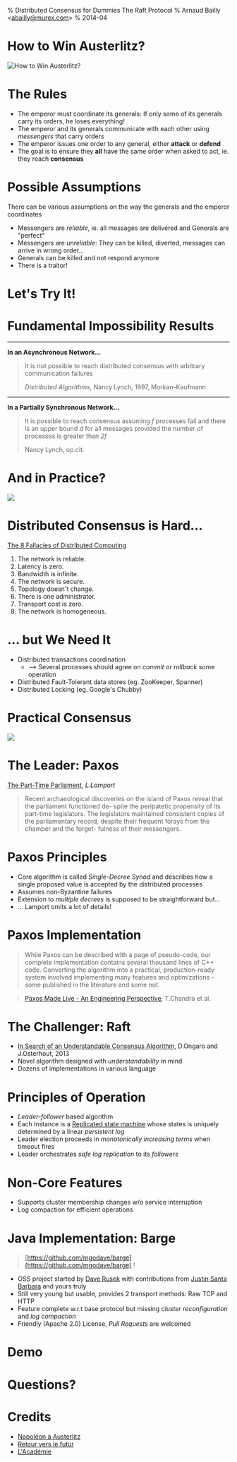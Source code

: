 % Distributed Consensus for Dummies
    The Raft Protocol
% Arnaud Bailly &lt;abailly@murex.com&gt;
% 2014-04

# How to Win Austerlitz? #

![How to Win Austerlitz?](images/napoleon-austerlitz.jpg)

# The Rules #

* The emperor must coordinate its generals: If only some of its generals carry its orders, he loses everything!
* The emperor and its generals communicate with each other using *messengers* that carry orders
* The emperor issues one order to any general, either **attack** or **defend** 
* The goal is to ensure they **all** have the same order when asked to act, ie. they reach **consensus**

# Possible Assumptions #

There can be various assumptions on the way the generals and the emperor coordinates

* Messengers are *reliable*, ie. all messages are delivered and Generals are "perfect"
* Messengers are *unreliable*: They can be killed, diverted, messages can arrive in wrong order...
* Generals can be killed and not respond anymore
* There is a traitor!

# Let's Try It! #

# Fundamental Impossibility Results #

-------------------------------------------------------------------------------

**In an Asynchronous Network...**

> It is not possible to reach distributed consensus with arbitrary communication failures
> 
> *Distributed Algorithms*, Nancy Lynch, 1997, Morkan-Kaufmann

-------------------------------------------------------------------------------

**In a Partially Synchronous Network...**

> It is possible to reach consensus assuming *f* processes fail and there is an upper bound *d* for all messages provided the
> number of processes is greater than *2f*
> 
> Nancy Lynch, op.cit.

# And in Practice? #

![](images/retours-vers-le-futur.jpg)

# Distributed Consensus is Hard... #

[The 8 Fallacies of Distributed Computing](https://en.wikipedia.org/wiki/Fallacies_of_Distributed_Computing)

1. The network is reliable.
2. Latency is zero.
3. Bandwidth is infinite.
4. The network is secure.
5. Topology doesn't change.
6. There is one administrator.
7. Transport cost is zero.
8. The network is homogeneous.

# ... but We Need It

* Distributed transactions coordination
    * ⟶ Several processes should agree on *commit* or *rollback* some operation
* Distributed Fault-Tolerant data stores (eg. ZooKeeper, Spanner)
* Distributed Locking (eg. Google's Chubby)

# Practical Consensus #

![](images/rafael-academy.jpg)

# The Leader: Paxos #

[The Part-Time Parliament](http://research.microsoft.com/en-us/um/people/lamport/pubs/lamport-paxos.pdf), *L.Lamport*

> Recent archaeological discoveries on the island of Paxos reveal that the parliament functioned de-
> spite the peripatetic propensity of its part-time legislators. The legislators maintained consistent
> copies of the parliamentary record, despite their frequent forays from the chamber and the forget-
> fulness of their messengers.

# Paxos Principles #

* Core algorithm is called *Single-Decree Synod* and describes how a single proposed value is accepted by the distributed
  processes
* Assumes non-Byzantine failures
* Extension to *multiple decrees*  is supposed to be straightforward but...
* ... Lamport omits a lot of details!

# Paxos Implementation #

> While Paxos can be described with a page of pseudo-code, our complete implementation contains several thousand lines of C++
> code. Converting the algorithm into a practical, production-ready system involved implementing many features and
> optimizations – some published in the literature and some not.

> [Paxos Made Live - An Engineering Perspective](www.read.seas.harvard.edu/~kohler/class/08w-dsi/chandra07paxos.pdf), T.Chandra et al.

# The Challenger: Raft #

* [In Search of an Understandable Consensus Algorithm](), D.Ongaro and J.Osterhout, 2013
* Novel algorithm designed with *understandability* in mind
* Dozens of implementations in various language

# Principles of Operation #

* *Leader-follower* based algorithm
* Each instance is a  [Replicated state machine](https://dl.acm.org/citation.cfm?id=866204) whose states is uniquely determined by
  a linear *persistent log*
* Leader election proceeds in *monotonically increasing terms* when timeout fires
* Leader orchestrates *safe log replication* to its *followers*

# Non-Core Features #

* Supports cluster membership changes w/o service interruption
* Log compaction for efficient operations

# Java Implementation: Barge #

> [https://github.com/mgodave/barge](https://github.com/mgodave/barge) !

* OSS project started by [Dave Rusek](http://github.com/mgodave) with contributions from [Justin Santa Barbara](http://github.com/justinsb) and yours truly
* Still very young but usable, provides 2 transport methods: Raw TCP and HTTP
* Feature complete w.r.t base protocol but missing *cluster reconfiguration* and *log compaction* 
* Friendly (Apache 2.0) License, *Pull Requests* are welcomed

# Demo

# Questions?

# Credits 

* [Napoléon à Austerlitz](http://en.wikipedia.org/wiki/File:Austerlitz-baron-Pascal.jpg)
*
  [Retour vers le futur](http://series-tv.premiere.fr/News-Series/Raising-Hope-saison-3-Special-Retour-vers-le-futur-avec-Christopher-Lloyd-3527734)
* [L'Académie](http://upload.wikimedia.org/wikipedia/commons/thumb/6/68/Raffael_058.jpg/1024px-Raffael_058.jpg)
